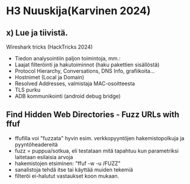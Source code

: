 # H3 Nuuskija(Karvinen 2024)

## x) Lue ja tiivistä.
Wireshark tricks (HackTricks 2024)


- Tiedon analysointiin paljon toimintoja, mm.:
- Laajat filteröinti ja hakutoiminnot (haku pakettien sisällöstä)
- Protocol Hierarchy, Conversations, DNS Info, grafiikoita...
- Hostnimet (Local ja Domain)
- Resolved Addresses, valmistaja MAC-osoitteesta
- TLS purku
- ADB kommunikointi (android debug bridge)

## Find Hidden Web Directories - Fuzz URLs with ffuf
- ffufilla voi "fuzzata" hyvin esim. verkkopyyntöjen hakemistopolkuja ja pyyntöheadereitä
- fuzz = puppua/sotkua, eli testataan mitä tapahtuu kun parametriksi laitetaan esilaisia arvoja
- hakemistojen etsiminen: "ffuf -w <sanalista> -u <url>/FUZZ"
- sanalistoja tehdä itse tai käyttää muiden tekemiä
- filteröi ei-halutut vastaukset koon mukaan.

